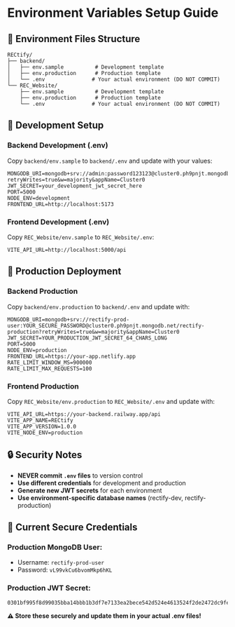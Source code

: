 # Environment Variables Setup Guide

## 📁 Environment Files Structure

```
RECtify/
├── backend/
│   ├── env.sample          # Development template
│   ├── env.production      # Production template
│   └── .env               # Your actual environment (DO NOT COMMIT)
└── REC_Website/
    ├── env.sample          # Development template  
    ├── env.production      # Production template
    └── .env               # Your actual environment (DO NOT COMMIT)
```

## 🔧 Development Setup

### Backend Development (.env)
Copy `backend/env.sample` to `backend/.env` and update with your values:

```env
MONGODB_URI=mongodb+srv://admin:password123123@cluster0.ph9pnjt.mongodb.net/rectify?retryWrites=true&w=majority&appName=Cluster0
JWT_SECRET=your_development_jwt_secret_here
PORT=5000
NODE_ENV=development
FRONTEND_URL=http://localhost:5173
```

### Frontend Development (.env)
Copy `REC_Website/env.sample` to `REC_Website/.env`:

```env
VITE_API_URL=http://localhost:5000/api
```

## 🚀 Production Deployment

### Backend Production
Copy `backend/env.production` to `backend/.env` and update with:

```env
MONGODB_URI=mongodb+srv://rectify-prod-user:YOUR_SECURE_PASSWORD@cluster0.ph9pnjt.mongodb.net/rectify-production?retryWrites=true&w=majority&appName=Cluster0
JWT_SECRET=YOUR_PRODUCTION_JWT_SECRET_64_CHARS_LONG
PORT=5000
NODE_ENV=production
FRONTEND_URL=https://your-app.netlify.app
RATE_LIMIT_WINDOW_MS=900000
RATE_LIMIT_MAX_REQUESTS=100
```

### Frontend Production
Copy `REC_Website/env.production` to `REC_Website/.env` and update with:

```env
VITE_API_URL=https://your-backend.railway.app/api
VITE_APP_NAME=RECtify
VITE_APP_VERSION=1.0.0
VITE_NODE_ENV=production
```

## 🔒 Security Notes

- **NEVER commit `.env` files** to version control
- **Use different credentials** for development and production
- **Generate new JWT secrets** for each environment
- **Use environment-specific database names** (rectify-dev, rectify-production)

## 🎯 Current Secure Credentials

### Production MongoDB User:
- Username: `rectify-prod-user`
- Password: `vL99vkCu6bvomMkp6hKL`

### Production JWT Secret:
```
0301bf995f8d99035bba14bbb1b3df7e7133ea2bece542d524e4613524f2de2472dc9fe664f2a3c594c2ee11dd2acf10409b2c6f3ee4f90aa269e7618488081c
```

**⚠️ Store these securely and update them in your actual .env files!**
